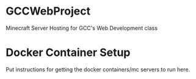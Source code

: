 # GCCWebProject

Minecraft Server Hosting for GCC's Web Development class

# Docker Container Setup

Put instructions for getting the docker containers/mc servers to run here.